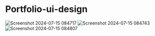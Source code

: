 # Portfolio-ui-design
![Screenshot 2024-07-15 084717](https://github.com/user-attachments/assets/499c189c-f9d7-4582-8543-384356e82df4)
![Screenshot 2024-07-15 084743](https://github.com/user-attachments/assets/676e3fb5-1ada-4a8f-bc10-3070d439a38c)
![Screenshot 2024-07-15 084807](https://github.com/user-attachments/assets/4268c1a4-7bd4-41b4-ae1c-eb6070c5caca)
